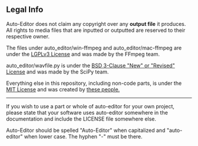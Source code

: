 ## Legal Info

Auto-Editor does not claim any copyright over any **output file** it produces. All rights to media files that are inputted or outputted are reserved to their respective owner.

The files under auto_editor/win-ffmpeg and auto_editor/mac-ffmpeg are under the [LGPLv3 License](https://github.com/WyattBlue/auto-editor/blob/master/auto_editor/win-ffmpeg/LICENSE.txt) and was made by the FFmpeg team.

auto_editor/wavfile.py is under the [BSD 3-Clause "New" or "Revised" License](https://github.com/scipy/scipy/blob/master/LICENSE.txt) and was made by the SciPy team.

Everything else in this repository, including non-code parts, is under the [MIT License](https://github.com/WyattBlue/auto-editor/blob/master/LICENSE) and was created by [these people.](https://github.com/WyattBlue/auto-editor/blob/master/resources/CREDITS.md)

----
If you wish to use a part or whole of auto-editor for your own project, please state that your software uses auto-editor somewhere in the documentation and include the LICENSE file somewhere else.

Auto-Editor should be spelled "Auto-Editor" when capitalized and "auto-editor" when lower case. The hyphen "-" must be there.